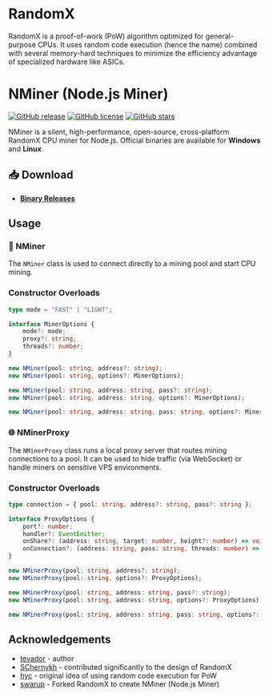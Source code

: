 # RandomX
RandomX is a proof-of-work (PoW) algorithm optimized for general-purpose CPUs. It uses random code execution (hence the name) combined with several memory-hard techniques to minimize the efficiency advantage of specialized hardware like ASICs.

# NMiner (Node.js Miner)
[![GitHub release](https://img.shields.io/github/release/dev-swarup/NMiner/all.svg)](https://github.com/dev-swarup/NMiner/releases)
[![GitHub license](https://img.shields.io/github/license/dev-swarup/NMiner.svg)](https://github.com/dev-swarup/NMiner/blob/master/LICENSE)
[![GitHub stars](https://img.shields.io/github/stars/dev-swarup/NMiner.svg)](https://github.com/dev-swarup/NMiner/stargazers)

NMiner is a silent, high-performance, open-source, cross-platform RandomX CPU miner for Node.js. Official binaries are available for **Windows** and **Linux**.

## 📥 Download
* **[Binary Releases](https://github.com/dev-swarup/NMiner/releases)**

## Usage
### 🚀 NMiner
The `NMiner` class is used to connect directly to a mining pool and start CPU mining.

### Constructor Overloads
```ts
type mode = "FAST" | "LIGHT";

interface MinerOptions {
    mode?: mode;
    proxy?: string;
    threads?: number;
}

new NMiner(pool: string, address?: string);
new NMiner(pool: string, options?: MinerOptions);

new NMiner(pool: string, address: string, pass?: string);
new NMiner(pool: string, address: string, options?: MinerOptions);

new NMiner(pool: string, address: string, pass: string, options?: MinerOptions);
```

### 🌐 NMinerProxy
The `NMinerProxy` class runs a local proxy server that routes mining connections to a pool.
It can be used to hide traffic (via WebSocket) or handle miners on sensitive VPS environments.

### Constructor Overloads
```ts
type connection = { pool: string, address?: string, pass?: string };

interface ProxyOptions {
    port?: number;
    handler?: EventEmitter;
    onShare?: (address: string, target: number, height?: number) => void | Promise<void>;
    onConnection?: (address: string, pass: string, threads: number) => boolean | connection | Promise<boolean | connection>;
}

new NMinerProxy(pool: string, address?: string);
new NMinerProxy(pool: string, options?: ProxyOptions);

new NMinerProxy(pool: string, address: string, pass?: string);
new NMinerProxy(pool: string, address: string, options?: ProxyOptions);

new NMinerProxy(pool: string, address: string, pass: string, options?: ProxyOptions);
```

## Acknowledgements
* [tevador](https://github.com/tevador) - author
* [SChernykh](https://github.com/SChernykh) - contributed significantly to the design of RandomX
* [hyc](https://github.com/hyc) - original idea of using random code execution for PoW
* [swarup](https://github.com/dev-swarup) - Forked RandomX to create NMiner (Node.js Miner)